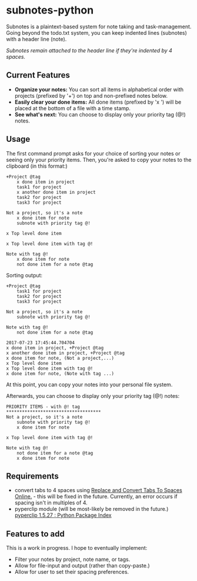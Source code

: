 # subnotes-python

Subnotes is a plaintext-based system for note taking and task-management. Going beyond the todo.txt system, you can keep indented lines (subnotes) with a header line (note).

*Subnotes remain attached to the header line if they're indented by 4 spaces.*

## Current Features
* **Organize your notes:** You can sort all items in alphabetical order with projects (prefixed by '+') on top and non-prefixed notes below. 
* **Easily clear your done items:** All done items (prefixed by 'x ') will be placed at the bottom of a file with a time stamp.
* **See what's next:** You can choose to display only your priority tag (@!) notes.

## Usage

The first command prompt asks for your choice of sorting your notes or seeing only your priority items. Then, you're asked to copy your notes to the clipboard (in this format:)
```
+Project @tag
    x done item in project
    task1 for project
    x another done item in project
    task2 for project
    task3 for project

Not a project, so it's a note
    x done item for note
    subnote with priority tag @!

x Top level done item

x Top level done item with tag @!

Note with tag @!
    x done item for note
    not done item for a note @tag
```
Sorting output:
```
+Project @tag
    task1 for project
    task2 for project
    task3 for project

Not a project, so it's a note
    subnote with priority tag @!

Note with tag @!
    not done item for a note @tag

2017-07-23 17:45:44.704704
x done item in project, +Project @tag
x another done item in project, +Project @tag
x done item for note, (Not a project,...)
x Top level done item
x Top level done item with tag @!
x done item for note, (Note with tag ...)
```
At this point, you can copy your notes into your personal file system.

Afterwards, you can choose to display only your priority tag (@!) notes:
```
PRIORITY ITEMS - with @! tag
************************************
Not a project, so it's a note
    subnote with priority tag @!
    x done item for note

x Top level done item with tag @!

Note with tag @!
    not done item for a note @tag
    x done item for note
```

## Requirements
* convert tabs to 4 spaces using [Replace and Convert Tabs To Spaces Online.](http://tabstospaces.com/) - this will be fixed in the future. Currently, an error occurs if spacing isn't in multiples of 4.
* pyperclip module (will be most-likely be removed in the future.) [pyperclip 1.5.27 : Python Package Index](https://pypi.python.org/pypi/pyperclip)

## Features to add
This is a work in progress. I hope to eventually implement:

* Filter your notes by project, note name, or tags.
* Allow for file-input and output (rather than copy-paste.)
* Allow for user to set their spacing preferences.
